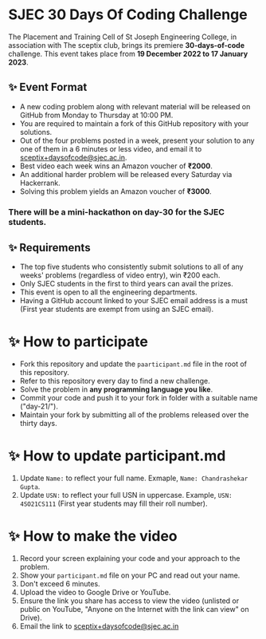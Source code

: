 # SJEC 30 Days Of Coding Challenge
The Placement and Training Cell of St Joseph Engineering College, in association with The sceptix club, brings its premiere <b>30-days-of-code</b> challenge. This event takes place from <b>19 December 2022 to 17 January 2023</b>.

## ✨ Event Format
- A new coding problem along with relevant material will be released on GitHub from Monday to Thursday at 10:00 PM.
- You are required to maintain a fork of this GitHub repository with your solutions.
- Out of the four problems posted in a week, present your solution to any one of them in a 6 minutes or less video, and email it to sceptix+daysofcode@sjec.ac.in.
- Best video each week wins an Amazon voucher of <b>₹2000</b>.
- An additional harder problem will be released every Saturday via Hackerrank.
- Solving this problem yields an Amazon voucher of <b>₹3000</b>.

### There will be a mini-hackathon on day-30 for the SJEC students.

## ✨ Requirements
- The top five students who consistently submit solutions to all of any weeks&#39; problems (regardless of video entry), win ₹200 each.
- Only SJEC students in the first to third years can avail the prizes.
- This event is open to all the engineering departments.
- Having a GitHub account linked to your SJEC email address is a must (First year students are exempt from using an SJEC email).

# ✨ How to participate
- Fork this repository and update the `paarticipant.md` file in the root of this repository.
- Refer to this repository every day to find a new challenge.
- Solve the problem in <b>any programming language you like</b>.
- Commit your code and push it to your fork in folder with a suitable name ("day-21/").
- Maintain your fork by submitting all of the problems released over the thirty days.

# ✨ How to update participant.md
1. Update `Name:` to reflect your full name. Exmaple, `Name: Chandrashekar Gupta`.
2. Update `USN:` to reflect your full USN in uppercase. Example, `USN: 4SO21CS111` (First year students may fill their roll number).

# ✨ How to make the video
1. Record your screen explaining your code and your approach to the problem.
2. Show your `participant.md` file on your PC and read out your name.
3. Don't exceed 6 minutes.
4. Upload the video to Google Drive or YouTube.
5. Ensure the link you share has access to view the video (unlisted or public on YouTube, "Anyone on the Internet with the link can view" on Drive).
6. Email the link to sceptix+daysofcode@sjec.ac.in
